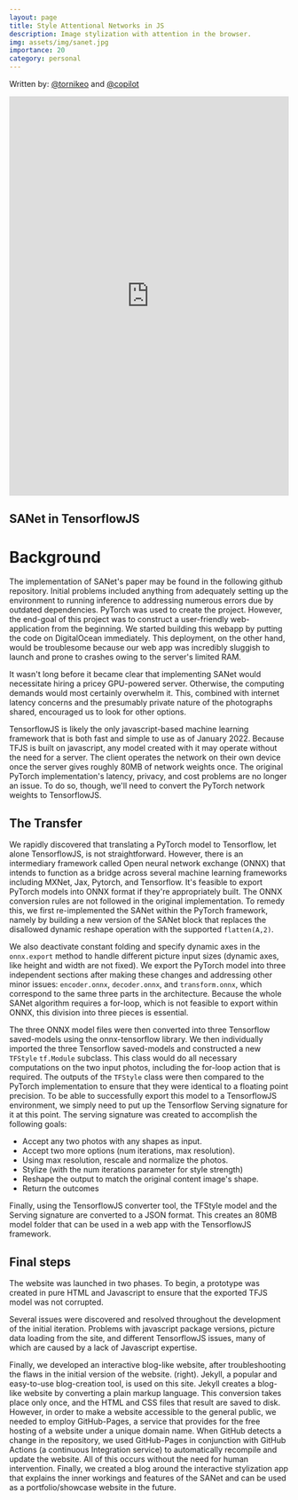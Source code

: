 ```yaml
---
layout: page
title: Style Attentional Networks in JS
description: Image stylization with attention in the browser.
img: assets/img/sanet.jpg
importance: 20
category: personal
---
```


Written by: [@tornikeo](https://github.com/tornikeo) and [@copilot](https://copilot.github.com/) 

<iframe src="https://tornikeo.com/embed-stylize" height="720px" width="100%" frameborder="0" allowfullscreen></iframe>

## SANet in TensorflowJS
# Background

The implementation of SANet's paper may be found in the following github repository. Initial problems included anything from adequately setting up the environment to running inference to addressing numerous errors due by outdated dependencies. PyTorch was used to create the project. However, the end-goal of this project was to construct a user-friendly web-application from the beginning. We started building this webapp by putting the code on DigitalOcean immediately. This deployment, on the other hand, would be troublesome because our web app was incredibly sluggish to launch and prone to crashes owing to the server's limited RAM.

It wasn't long before it became clear that implementing SANet would necessitate hiring a pricey GPU-powered server. Otherwise, the computing demands would most certainly overwhelm it. This, combined with internet latency concerns and the presumably private nature of the photographs shared, encouraged us to look for other options.

TensorflowJS is likely the only javascript-based machine learning framework that is both fast and simple to use as of January 2022. Because TFJS is built on javascript, any model created with it may operate without the need for a server. The client operates the network on their own device once the server gives roughly 80MB of network weights once. The original PyTorch implementation's latency, privacy, and cost problems are no longer an issue. To do so, though, we'll need to convert the PyTorch network weights to TensorflowJS.

## The Transfer

We rapidly discovered that translating a PyTorch model to Tensorflow, let alone TensorflowJS, is not straightforward. However, there is an intermediary framework called Open neural network exchange (ONNX) that intends to function as a bridge across several machine learning frameworks including MXNet, Jax, Pytorch, and Tensorflow. It's feasible to export PyTorch models into ONNX format if they're appropriately built. The ONNX conversion rules are not followed in the original implementation. To remedy this, we first re-implemented the SANet within the PyTorch framework, namely by building a new version of the SANet block that replaces the disallowed dynamic reshape operation with the supported `flatten(A,2)`. 

We also deactivate constant folding and specify dynamic axes in the `onnx.export` method to handle different picture input sizes (dynamic axes, like height and width are not fixed). We export the PyTorch model into three independent sections after making these changes and addressing other minor issues: `encoder.onnx`, `decoder.onnx`, and `transform.onnx`, which correspond to the same three parts in the architecture. Because the whole SANet algorithm requires a for-loop, which is not feasible to export within ONNX, this division into three pieces is essential.

The three ONNX model files were then converted into three Tensorflow saved-models using the onnx-tensorflow library. We then individually imported the three Tensorflow saved-models and constructed a new `TFStyle` `tf.Module` subclass. This class would do all necessary computations on the two input photos, including the for-loop action that is required. The outputs of the `TFStyle` class were then compared to the PyTorch implementation to ensure that they were identical to a floating point precision. To be able to successfully export this model to a TensorflowJS environment, we simply need to put up the Tensorflow Serving signature for it at this point. The serving signature was created to accomplish the following goals:

* Accept any two photos with any shapes as input.
* Accept two more options (num iterations, max resolution).
* Using max resolution, rescale and normalize the photos.
* Stylize (with the num iterations parameter for style strength)
* Reshape the output to match the original content image's shape.
* Return the outcomes

Finally, using the TensorflowJS converter tool, the TFStyle model and the Serving signature are converted to a JSON format. This creates an 80MB model folder that can be used in a web app with the TensorflowJS framework.

## Final steps

The website was launched in two phases. To begin, a prototype was created in pure HTML and Javascript to ensure that the exported TFJS model was not corrupted.

Several issues were discovered and resolved throughout the development of the initial iteration. Problems with javascript package versions, picture data loading from the site, and different TensorflowJS issues, many of which are caused by a lack of Javascript expertise.

Finally, we developed an interactive blog-like website, after troubleshooting the flaws in the initial version of the website. (right). Jekyll, a popular and easy-to-use blog-creation tool, is used on this site. Jekyll creates a blog-like website by converting a plain markup language. This conversion takes place only once, and the HTML and CSS files that result are saved to disk. However, in order to make a website accessible to the general public, we needed to employ GitHub-Pages, a service that provides for the free hosting of a website under a unique domain name. When GitHub detects a change in the repository, we used GitHub-Pages in conjunction with GitHub Actions (a continuous Integration service) to automatically recompile and update the website. All of this occurs without the need for human intervention. Finally, we created a blog around the interactive stylization app that explains the inner workings and features of the SANet and can be used as a portfolio/showcase website in the future.